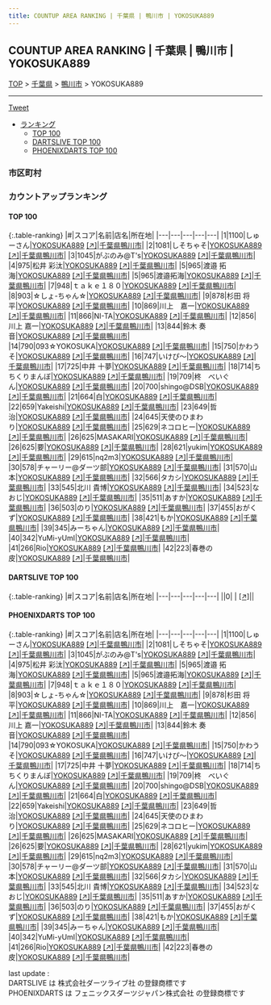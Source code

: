 ```yaml
---
title: COUNTUP AREA RANKING | 千葉県 | 鴨川市 | YOKOSUKA889
---
```

## COUNTUP AREA RANKING | 千葉県 | 鴨川市 | YOKOSUKA889

[TOP](/darts/rank/) > [千葉県](/darts/rank/千葉県/) > [鴨川市](/darts/rank/千葉県/鴨川市/) > YOKOSUKA889

___

<a href="https://twitter.com/share?ref_src=twsrc%5Etfw" data-text="COUNTUP AREA RANKING | 千葉県鴨川市YOKOSUKA889" class="twitter-share-button" data-hashtags="DARTSLIVE,PHOENIXDARTS,darts,ダーツ" data-show-count="false">Tweet</a>

* [ランキング](#カウントアップランキング)
    * [TOP 100](#top-100)
    * [DARTSLIVE TOP 100](#dartslive-top-100)
    * [PHOENIXDARTS TOP 100](#phoenixdarts-top-100)

### 市区町村

<ul>

</ul>

### カウントアップランキング

#### TOP 100



{:.table-ranking}
|#|スコア|名前|店名|所在地|
|---|---|---|---|---|
|1|1100|<span class="rank-name-pd">しゅーさん</span>|<a href="/darts/rank/shops/85213.html">YOKOSUKA889</a> <a href="https://vs.phoenixdarts.com/jp/shop/shopDetailInfo/s_85213?s_seq=85213">[↗]</a>|<a href="/darts/rank/千葉県/鴨川市">千葉県鴨川市</a>|
|2|1081|<span class="rank-name-pd">しそちゃそ</span>|<a href="/darts/rank/shops/85213.html">YOKOSUKA889</a> <a href="https://vs.phoenixdarts.com/jp/shop/shopDetailInfo/s_85213?s_seq=85213">[↗]</a>|<a href="/darts/rank/千葉県/鴨川市">千葉県鴨川市</a>|
|3|1045|<span class="rank-name-pd">がぶのみ@T&#x27;s</span>|<a href="/darts/rank/shops/85213.html">YOKOSUKA889</a> <a href="https://vs.phoenixdarts.com/jp/shop/shopDetailInfo/s_85213?s_seq=85213">[↗]</a>|<a href="/darts/rank/千葉県/鴨川市">千葉県鴨川市</a>|
|4|975|<span class="rank-name-pd"><span class="pro-icon-pd"></span>松井 彩汰</span>|<a href="/darts/rank/shops/85213.html">YOKOSUKA889</a> <a href="https://vs.phoenixdarts.com/jp/shop/shopDetailInfo/s_85213?s_seq=85213">[↗]</a>|<a href="/darts/rank/千葉県/鴨川市">千葉県鴨川市</a>|
|5|965|<span class="rank-name-pd"><span class="pro-icon-pd"></span>渡邉 拓海</span>|<a href="/darts/rank/shops/85213.html">YOKOSUKA889</a> <a href="https://vs.phoenixdarts.com/jp/shop/shopDetailInfo/s_85213?s_seq=85213">[↗]</a>|<a href="/darts/rank/千葉県/鴨川市">千葉県鴨川市</a>|
|5|965|<span class="rank-name-pd">渡邉拓海</span>|<a href="/darts/rank/shops/85213.html">YOKOSUKA889</a> <a href="https://vs.phoenixdarts.com/jp/shop/shopDetailInfo/s_85213?s_seq=85213">[↗]</a>|<a href="/darts/rank/千葉県/鴨川市">千葉県鴨川市</a>|
|7|948|<span class="rank-name-pd">ｔａｋｅ１８０</span>|<a href="/darts/rank/shops/85213.html">YOKOSUKA889</a> <a href="https://vs.phoenixdarts.com/jp/shop/shopDetailInfo/s_85213?s_seq=85213">[↗]</a>|<a href="/darts/rank/千葉県/鴨川市">千葉県鴨川市</a>|
|8|903|<span class="rank-name-pd">☆しょ-ちゃん☆</span>|<a href="/darts/rank/shops/85213.html">YOKOSUKA889</a> <a href="https://vs.phoenixdarts.com/jp/shop/shopDetailInfo/s_85213?s_seq=85213">[↗]</a>|<a href="/darts/rank/千葉県/鴨川市">千葉県鴨川市</a>|
|9|878|<span class="rank-name-pd">杉田 将平</span>|<a href="/darts/rank/shops/85213.html">YOKOSUKA889</a> <a href="https://vs.phoenixdarts.com/jp/shop/shopDetailInfo/s_85213?s_seq=85213">[↗]</a>|<a href="/darts/rank/千葉県/鴨川市">千葉県鴨川市</a>|
|10|869|<span class="rank-name-pd">川上　嘉一</span>|<a href="/darts/rank/shops/85213.html">YOKOSUKA889</a> <a href="https://vs.phoenixdarts.com/jp/shop/shopDetailInfo/s_85213?s_seq=85213">[↗]</a>|<a href="/darts/rank/千葉県/鴨川市">千葉県鴨川市</a>|
|11|866|<span class="rank-name-pd">NI-TA</span>|<a href="/darts/rank/shops/85213.html">YOKOSUKA889</a> <a href="https://vs.phoenixdarts.com/jp/shop/shopDetailInfo/s_85213?s_seq=85213">[↗]</a>|<a href="/darts/rank/千葉県/鴨川市">千葉県鴨川市</a>|
|12|856|<span class="rank-name-pd"><span class="pro-icon-pd"></span>川上 嘉一</span>|<a href="/darts/rank/shops/85213.html">YOKOSUKA889</a> <a href="https://vs.phoenixdarts.com/jp/shop/shopDetailInfo/s_85213?s_seq=85213">[↗]</a>|<a href="/darts/rank/千葉県/鴨川市">千葉県鴨川市</a>|
|13|844|<span class="rank-name-pd">鈴木 奏音</span>|<a href="/darts/rank/shops/85213.html">YOKOSUKA889</a> <a href="https://vs.phoenixdarts.com/jp/shop/shopDetailInfo/s_85213?s_seq=85213">[↗]</a>|<a href="/darts/rank/千葉県/鴨川市">千葉県鴨川市</a>|
|14|790|<span class="rank-name-pd">093☆YOKOSUKA</span>|<a href="/darts/rank/shops/85213.html">YOKOSUKA889</a> <a href="https://vs.phoenixdarts.com/jp/shop/shopDetailInfo/s_85213?s_seq=85213">[↗]</a>|<a href="/darts/rank/千葉県/鴨川市">千葉県鴨川市</a>|
|15|750|<span class="rank-name-pd">かわうそ</span>|<a href="/darts/rank/shops/85213.html">YOKOSUKA889</a> <a href="https://vs.phoenixdarts.com/jp/shop/shopDetailInfo/s_85213?s_seq=85213">[↗]</a>|<a href="/darts/rank/千葉県/鴨川市">千葉県鴨川市</a>|
|16|747|<span class="rank-name-pd">いけぴ〜</span>|<a href="/darts/rank/shops/85213.html">YOKOSUKA889</a> <a href="https://vs.phoenixdarts.com/jp/shop/shopDetailInfo/s_85213?s_seq=85213">[↗]</a>|<a href="/darts/rank/千葉県/鴨川市">千葉県鴨川市</a>|
|17|725|<span class="rank-name-pd"><span class="pro-icon-pd"></span>中井 十夢</span>|<a href="/darts/rank/shops/85213.html">YOKOSUKA889</a> <a href="https://vs.phoenixdarts.com/jp/shop/shopDetailInfo/s_85213?s_seq=85213">[↗]</a>|<a href="/darts/rank/千葉県/鴨川市">千葉県鴨川市</a>|
|18|714|<span class="rank-name-pd">ちちくりまんぼ</span>|<a href="/darts/rank/shops/85213.html">YOKOSUKA889</a> <a href="https://vs.phoenixdarts.com/jp/shop/shopDetailInfo/s_85213?s_seq=85213">[↗]</a>|<a href="/darts/rank/千葉県/鴨川市">千葉県鴨川市</a>|
|19|709|<span class="rank-name-pd">柊　べいぐん</span>|<a href="/darts/rank/shops/85213.html">YOKOSUKA889</a> <a href="https://vs.phoenixdarts.com/jp/shop/shopDetailInfo/s_85213?s_seq=85213">[↗]</a>|<a href="/darts/rank/千葉県/鴨川市">千葉県鴨川市</a>|
|20|700|<span class="rank-name-pd">shingo@DSB</span>|<a href="/darts/rank/shops/85213.html">YOKOSUKA889</a> <a href="https://vs.phoenixdarts.com/jp/shop/shopDetailInfo/s_85213?s_seq=85213">[↗]</a>|<a href="/darts/rank/千葉県/鴨川市">千葉県鴨川市</a>|
|21|664|<span class="rank-name-pd">白</span>|<a href="/darts/rank/shops/85213.html">YOKOSUKA889</a> <a href="https://vs.phoenixdarts.com/jp/shop/shopDetailInfo/s_85213?s_seq=85213">[↗]</a>|<a href="/darts/rank/千葉県/鴨川市">千葉県鴨川市</a>|
|22|659|<span class="rank-name-pd">Yakeishi</span>|<a href="/darts/rank/shops/85213.html">YOKOSUKA889</a> <a href="https://vs.phoenixdarts.com/jp/shop/shopDetailInfo/s_85213?s_seq=85213">[↗]</a>|<a href="/darts/rank/千葉県/鴨川市">千葉県鴨川市</a>|
|23|649|<span class="rank-name-pd">哲治</span>|<a href="/darts/rank/shops/85213.html">YOKOSUKA889</a> <a href="https://vs.phoenixdarts.com/jp/shop/shopDetailInfo/s_85213?s_seq=85213">[↗]</a>|<a href="/darts/rank/千葉県/鴨川市">千葉県鴨川市</a>|
|24|645|<span class="rank-name-pd">天使のひまわり</span>|<a href="/darts/rank/shops/85213.html">YOKOSUKA889</a> <a href="https://vs.phoenixdarts.com/jp/shop/shopDetailInfo/s_85213?s_seq=85213">[↗]</a>|<a href="/darts/rank/千葉県/鴨川市">千葉県鴨川市</a>|
|25|629|<span class="rank-name-pd">ネコロヒー</span>|<a href="/darts/rank/shops/85213.html">YOKOSUKA889</a> <a href="https://vs.phoenixdarts.com/jp/shop/shopDetailInfo/s_85213?s_seq=85213">[↗]</a>|<a href="/darts/rank/千葉県/鴨川市">千葉県鴨川市</a>|
|26|625|<span class="rank-name-pd">MASAKARI</span>|<a href="/darts/rank/shops/85213.html">YOKOSUKA889</a> <a href="https://vs.phoenixdarts.com/jp/shop/shopDetailInfo/s_85213?s_seq=85213">[↗]</a>|<a href="/darts/rank/千葉県/鴨川市">千葉県鴨川市</a>|
|26|625|<span class="rank-name-pd">要</span>|<a href="/darts/rank/shops/85213.html">YOKOSUKA889</a> <a href="https://vs.phoenixdarts.com/jp/shop/shopDetailInfo/s_85213?s_seq=85213">[↗]</a>|<a href="/darts/rank/千葉県/鴨川市">千葉県鴨川市</a>|
|28|621|<span class="rank-name-pd">yukim</span>|<a href="/darts/rank/shops/85213.html">YOKOSUKA889</a> <a href="https://vs.phoenixdarts.com/jp/shop/shopDetailInfo/s_85213?s_seq=85213">[↗]</a>|<a href="/darts/rank/千葉県/鴨川市">千葉県鴨川市</a>|
|29|615|<span class="rank-name-pd">nq2m3</span>|<a href="/darts/rank/shops/85213.html">YOKOSUKA889</a> <a href="https://vs.phoenixdarts.com/jp/shop/shopDetailInfo/s_85213?s_seq=85213">[↗]</a>|<a href="/darts/rank/千葉県/鴨川市">千葉県鴨川市</a>|
|30|578|<span class="rank-name-pd">チャーリー@ダーツ部</span>|<a href="/darts/rank/shops/85213.html">YOKOSUKA889</a> <a href="https://vs.phoenixdarts.com/jp/shop/shopDetailInfo/s_85213?s_seq=85213">[↗]</a>|<a href="/darts/rank/千葉県/鴨川市">千葉県鴨川市</a>|
|31|570|<span class="rank-name-pd">山本</span>|<a href="/darts/rank/shops/85213.html">YOKOSUKA889</a> <a href="https://vs.phoenixdarts.com/jp/shop/shopDetailInfo/s_85213?s_seq=85213">[↗]</a>|<a href="/darts/rank/千葉県/鴨川市">千葉県鴨川市</a>|
|32|566|<span class="rank-name-pd">タカシ</span>|<a href="/darts/rank/shops/85213.html">YOKOSUKA889</a> <a href="https://vs.phoenixdarts.com/jp/shop/shopDetailInfo/s_85213?s_seq=85213">[↗]</a>|<a href="/darts/rank/千葉県/鴨川市">千葉県鴨川市</a>|
|33|545|<span class="rank-name-pd">北川 貴博</span>|<a href="/darts/rank/shops/85213.html">YOKOSUKA889</a> <a href="https://vs.phoenixdarts.com/jp/shop/shopDetailInfo/s_85213?s_seq=85213">[↗]</a>|<a href="/darts/rank/千葉県/鴨川市">千葉県鴨川市</a>|
|34|523|<span class="rank-name-pd">なおじ</span>|<a href="/darts/rank/shops/85213.html">YOKOSUKA889</a> <a href="https://vs.phoenixdarts.com/jp/shop/shopDetailInfo/s_85213?s_seq=85213">[↗]</a>|<a href="/darts/rank/千葉県/鴨川市">千葉県鴨川市</a>|
|35|511|<span class="rank-name-pd">あすか</span>|<a href="/darts/rank/shops/85213.html">YOKOSUKA889</a> <a href="https://vs.phoenixdarts.com/jp/shop/shopDetailInfo/s_85213?s_seq=85213">[↗]</a>|<a href="/darts/rank/千葉県/鴨川市">千葉県鴨川市</a>|
|36|503|<span class="rank-name-pd">のり</span>|<a href="/darts/rank/shops/85213.html">YOKOSUKA889</a> <a href="https://vs.phoenixdarts.com/jp/shop/shopDetailInfo/s_85213?s_seq=85213">[↗]</a>|<a href="/darts/rank/千葉県/鴨川市">千葉県鴨川市</a>|
|37|455|<span class="rank-name-pd">おがくず</span>|<a href="/darts/rank/shops/85213.html">YOKOSUKA889</a> <a href="https://vs.phoenixdarts.com/jp/shop/shopDetailInfo/s_85213?s_seq=85213">[↗]</a>|<a href="/darts/rank/千葉県/鴨川市">千葉県鴨川市</a>|
|38|421|<span class="rank-name-pd">もか</span>|<a href="/darts/rank/shops/85213.html">YOKOSUKA889</a> <a href="https://vs.phoenixdarts.com/jp/shop/shopDetailInfo/s_85213?s_seq=85213">[↗]</a>|<a href="/darts/rank/千葉県/鴨川市">千葉県鴨川市</a>|
|39|345|<span class="rank-name-pd">みーちゃん</span>|<a href="/darts/rank/shops/85213.html">YOKOSUKA889</a> <a href="https://vs.phoenixdarts.com/jp/shop/shopDetailInfo/s_85213?s_seq=85213">[↗]</a>|<a href="/darts/rank/千葉県/鴨川市">千葉県鴨川市</a>|
|40|342|<span class="rank-name-pd">YuMi-yUmI</span>|<a href="/darts/rank/shops/85213.html">YOKOSUKA889</a> <a href="https://vs.phoenixdarts.com/jp/shop/shopDetailInfo/s_85213?s_seq=85213">[↗]</a>|<a href="/darts/rank/千葉県/鴨川市">千葉県鴨川市</a>|
|41|266|<span class="rank-name-pd">Rio</span>|<a href="/darts/rank/shops/85213.html">YOKOSUKA889</a> <a href="https://vs.phoenixdarts.com/jp/shop/shopDetailInfo/s_85213?s_seq=85213">[↗]</a>|<a href="/darts/rank/千葉県/鴨川市">千葉県鴨川市</a>|
|42|223|<span class="rank-name-pd">春巻の皮</span>|<a href="/darts/rank/shops/85213.html">YOKOSUKA889</a> <a href="https://vs.phoenixdarts.com/jp/shop/shopDetailInfo/s_85213?s_seq=85213">[↗]</a>|<a href="/darts/rank/千葉県/鴨川市">千葉県鴨川市</a>|


#### DARTSLIVE TOP 100



{:.table-ranking}
|#|スコア|名前|店名|所在地|
|---|---|---|---|---|
||0|<span class="rank-name-dl"> </span>|<a href="/darts/rank/shops/.html"></a> <a href="">[↗]</a>|<a href="/darts/rank//"></a>|


#### PHOENIXDARTS TOP 100



{:.table-ranking}
|#|スコア|名前|店名|所在地|
|---|---|---|---|---|
|1|1100|<span class="rank-name-pd">しゅーさん</span>|<a href="/darts/rank/shops/85213.html">YOKOSUKA889</a> <a href="https://vs.phoenixdarts.com/jp/shop/shopDetailInfo/s_85213?s_seq=85213">[↗]</a>|<a href="/darts/rank/千葉県/鴨川市">千葉県鴨川市</a>|
|2|1081|<span class="rank-name-pd">しそちゃそ</span>|<a href="/darts/rank/shops/85213.html">YOKOSUKA889</a> <a href="https://vs.phoenixdarts.com/jp/shop/shopDetailInfo/s_85213?s_seq=85213">[↗]</a>|<a href="/darts/rank/千葉県/鴨川市">千葉県鴨川市</a>|
|3|1045|<span class="rank-name-pd">がぶのみ@T&#x27;s</span>|<a href="/darts/rank/shops/85213.html">YOKOSUKA889</a> <a href="https://vs.phoenixdarts.com/jp/shop/shopDetailInfo/s_85213?s_seq=85213">[↗]</a>|<a href="/darts/rank/千葉県/鴨川市">千葉県鴨川市</a>|
|4|975|<span class="rank-name-pd"><span class="pro-icon-pd"></span>松井 彩汰</span>|<a href="/darts/rank/shops/85213.html">YOKOSUKA889</a> <a href="https://vs.phoenixdarts.com/jp/shop/shopDetailInfo/s_85213?s_seq=85213">[↗]</a>|<a href="/darts/rank/千葉県/鴨川市">千葉県鴨川市</a>|
|5|965|<span class="rank-name-pd"><span class="pro-icon-pd"></span>渡邉 拓海</span>|<a href="/darts/rank/shops/85213.html">YOKOSUKA889</a> <a href="https://vs.phoenixdarts.com/jp/shop/shopDetailInfo/s_85213?s_seq=85213">[↗]</a>|<a href="/darts/rank/千葉県/鴨川市">千葉県鴨川市</a>|
|5|965|<span class="rank-name-pd">渡邉拓海</span>|<a href="/darts/rank/shops/85213.html">YOKOSUKA889</a> <a href="https://vs.phoenixdarts.com/jp/shop/shopDetailInfo/s_85213?s_seq=85213">[↗]</a>|<a href="/darts/rank/千葉県/鴨川市">千葉県鴨川市</a>|
|7|948|<span class="rank-name-pd">ｔａｋｅ１８０</span>|<a href="/darts/rank/shops/85213.html">YOKOSUKA889</a> <a href="https://vs.phoenixdarts.com/jp/shop/shopDetailInfo/s_85213?s_seq=85213">[↗]</a>|<a href="/darts/rank/千葉県/鴨川市">千葉県鴨川市</a>|
|8|903|<span class="rank-name-pd">☆しょ-ちゃん☆</span>|<a href="/darts/rank/shops/85213.html">YOKOSUKA889</a> <a href="https://vs.phoenixdarts.com/jp/shop/shopDetailInfo/s_85213?s_seq=85213">[↗]</a>|<a href="/darts/rank/千葉県/鴨川市">千葉県鴨川市</a>|
|9|878|<span class="rank-name-pd">杉田 将平</span>|<a href="/darts/rank/shops/85213.html">YOKOSUKA889</a> <a href="https://vs.phoenixdarts.com/jp/shop/shopDetailInfo/s_85213?s_seq=85213">[↗]</a>|<a href="/darts/rank/千葉県/鴨川市">千葉県鴨川市</a>|
|10|869|<span class="rank-name-pd">川上　嘉一</span>|<a href="/darts/rank/shops/85213.html">YOKOSUKA889</a> <a href="https://vs.phoenixdarts.com/jp/shop/shopDetailInfo/s_85213?s_seq=85213">[↗]</a>|<a href="/darts/rank/千葉県/鴨川市">千葉県鴨川市</a>|
|11|866|<span class="rank-name-pd">NI-TA</span>|<a href="/darts/rank/shops/85213.html">YOKOSUKA889</a> <a href="https://vs.phoenixdarts.com/jp/shop/shopDetailInfo/s_85213?s_seq=85213">[↗]</a>|<a href="/darts/rank/千葉県/鴨川市">千葉県鴨川市</a>|
|12|856|<span class="rank-name-pd"><span class="pro-icon-pd"></span>川上 嘉一</span>|<a href="/darts/rank/shops/85213.html">YOKOSUKA889</a> <a href="https://vs.phoenixdarts.com/jp/shop/shopDetailInfo/s_85213?s_seq=85213">[↗]</a>|<a href="/darts/rank/千葉県/鴨川市">千葉県鴨川市</a>|
|13|844|<span class="rank-name-pd">鈴木 奏音</span>|<a href="/darts/rank/shops/85213.html">YOKOSUKA889</a> <a href="https://vs.phoenixdarts.com/jp/shop/shopDetailInfo/s_85213?s_seq=85213">[↗]</a>|<a href="/darts/rank/千葉県/鴨川市">千葉県鴨川市</a>|
|14|790|<span class="rank-name-pd">093☆YOKOSUKA</span>|<a href="/darts/rank/shops/85213.html">YOKOSUKA889</a> <a href="https://vs.phoenixdarts.com/jp/shop/shopDetailInfo/s_85213?s_seq=85213">[↗]</a>|<a href="/darts/rank/千葉県/鴨川市">千葉県鴨川市</a>|
|15|750|<span class="rank-name-pd">かわうそ</span>|<a href="/darts/rank/shops/85213.html">YOKOSUKA889</a> <a href="https://vs.phoenixdarts.com/jp/shop/shopDetailInfo/s_85213?s_seq=85213">[↗]</a>|<a href="/darts/rank/千葉県/鴨川市">千葉県鴨川市</a>|
|16|747|<span class="rank-name-pd">いけぴ〜</span>|<a href="/darts/rank/shops/85213.html">YOKOSUKA889</a> <a href="https://vs.phoenixdarts.com/jp/shop/shopDetailInfo/s_85213?s_seq=85213">[↗]</a>|<a href="/darts/rank/千葉県/鴨川市">千葉県鴨川市</a>|
|17|725|<span class="rank-name-pd"><span class="pro-icon-pd"></span>中井 十夢</span>|<a href="/darts/rank/shops/85213.html">YOKOSUKA889</a> <a href="https://vs.phoenixdarts.com/jp/shop/shopDetailInfo/s_85213?s_seq=85213">[↗]</a>|<a href="/darts/rank/千葉県/鴨川市">千葉県鴨川市</a>|
|18|714|<span class="rank-name-pd">ちちくりまんぼ</span>|<a href="/darts/rank/shops/85213.html">YOKOSUKA889</a> <a href="https://vs.phoenixdarts.com/jp/shop/shopDetailInfo/s_85213?s_seq=85213">[↗]</a>|<a href="/darts/rank/千葉県/鴨川市">千葉県鴨川市</a>|
|19|709|<span class="rank-name-pd">柊　べいぐん</span>|<a href="/darts/rank/shops/85213.html">YOKOSUKA889</a> <a href="https://vs.phoenixdarts.com/jp/shop/shopDetailInfo/s_85213?s_seq=85213">[↗]</a>|<a href="/darts/rank/千葉県/鴨川市">千葉県鴨川市</a>|
|20|700|<span class="rank-name-pd">shingo@DSB</span>|<a href="/darts/rank/shops/85213.html">YOKOSUKA889</a> <a href="https://vs.phoenixdarts.com/jp/shop/shopDetailInfo/s_85213?s_seq=85213">[↗]</a>|<a href="/darts/rank/千葉県/鴨川市">千葉県鴨川市</a>|
|21|664|<span class="rank-name-pd">白</span>|<a href="/darts/rank/shops/85213.html">YOKOSUKA889</a> <a href="https://vs.phoenixdarts.com/jp/shop/shopDetailInfo/s_85213?s_seq=85213">[↗]</a>|<a href="/darts/rank/千葉県/鴨川市">千葉県鴨川市</a>|
|22|659|<span class="rank-name-pd">Yakeishi</span>|<a href="/darts/rank/shops/85213.html">YOKOSUKA889</a> <a href="https://vs.phoenixdarts.com/jp/shop/shopDetailInfo/s_85213?s_seq=85213">[↗]</a>|<a href="/darts/rank/千葉県/鴨川市">千葉県鴨川市</a>|
|23|649|<span class="rank-name-pd">哲治</span>|<a href="/darts/rank/shops/85213.html">YOKOSUKA889</a> <a href="https://vs.phoenixdarts.com/jp/shop/shopDetailInfo/s_85213?s_seq=85213">[↗]</a>|<a href="/darts/rank/千葉県/鴨川市">千葉県鴨川市</a>|
|24|645|<span class="rank-name-pd">天使のひまわり</span>|<a href="/darts/rank/shops/85213.html">YOKOSUKA889</a> <a href="https://vs.phoenixdarts.com/jp/shop/shopDetailInfo/s_85213?s_seq=85213">[↗]</a>|<a href="/darts/rank/千葉県/鴨川市">千葉県鴨川市</a>|
|25|629|<span class="rank-name-pd">ネコロヒー</span>|<a href="/darts/rank/shops/85213.html">YOKOSUKA889</a> <a href="https://vs.phoenixdarts.com/jp/shop/shopDetailInfo/s_85213?s_seq=85213">[↗]</a>|<a href="/darts/rank/千葉県/鴨川市">千葉県鴨川市</a>|
|26|625|<span class="rank-name-pd">MASAKARI</span>|<a href="/darts/rank/shops/85213.html">YOKOSUKA889</a> <a href="https://vs.phoenixdarts.com/jp/shop/shopDetailInfo/s_85213?s_seq=85213">[↗]</a>|<a href="/darts/rank/千葉県/鴨川市">千葉県鴨川市</a>|
|26|625|<span class="rank-name-pd">要</span>|<a href="/darts/rank/shops/85213.html">YOKOSUKA889</a> <a href="https://vs.phoenixdarts.com/jp/shop/shopDetailInfo/s_85213?s_seq=85213">[↗]</a>|<a href="/darts/rank/千葉県/鴨川市">千葉県鴨川市</a>|
|28|621|<span class="rank-name-pd">yukim</span>|<a href="/darts/rank/shops/85213.html">YOKOSUKA889</a> <a href="https://vs.phoenixdarts.com/jp/shop/shopDetailInfo/s_85213?s_seq=85213">[↗]</a>|<a href="/darts/rank/千葉県/鴨川市">千葉県鴨川市</a>|
|29|615|<span class="rank-name-pd">nq2m3</span>|<a href="/darts/rank/shops/85213.html">YOKOSUKA889</a> <a href="https://vs.phoenixdarts.com/jp/shop/shopDetailInfo/s_85213?s_seq=85213">[↗]</a>|<a href="/darts/rank/千葉県/鴨川市">千葉県鴨川市</a>|
|30|578|<span class="rank-name-pd">チャーリー@ダーツ部</span>|<a href="/darts/rank/shops/85213.html">YOKOSUKA889</a> <a href="https://vs.phoenixdarts.com/jp/shop/shopDetailInfo/s_85213?s_seq=85213">[↗]</a>|<a href="/darts/rank/千葉県/鴨川市">千葉県鴨川市</a>|
|31|570|<span class="rank-name-pd">山本</span>|<a href="/darts/rank/shops/85213.html">YOKOSUKA889</a> <a href="https://vs.phoenixdarts.com/jp/shop/shopDetailInfo/s_85213?s_seq=85213">[↗]</a>|<a href="/darts/rank/千葉県/鴨川市">千葉県鴨川市</a>|
|32|566|<span class="rank-name-pd">タカシ</span>|<a href="/darts/rank/shops/85213.html">YOKOSUKA889</a> <a href="https://vs.phoenixdarts.com/jp/shop/shopDetailInfo/s_85213?s_seq=85213">[↗]</a>|<a href="/darts/rank/千葉県/鴨川市">千葉県鴨川市</a>|
|33|545|<span class="rank-name-pd">北川 貴博</span>|<a href="/darts/rank/shops/85213.html">YOKOSUKA889</a> <a href="https://vs.phoenixdarts.com/jp/shop/shopDetailInfo/s_85213?s_seq=85213">[↗]</a>|<a href="/darts/rank/千葉県/鴨川市">千葉県鴨川市</a>|
|34|523|<span class="rank-name-pd">なおじ</span>|<a href="/darts/rank/shops/85213.html">YOKOSUKA889</a> <a href="https://vs.phoenixdarts.com/jp/shop/shopDetailInfo/s_85213?s_seq=85213">[↗]</a>|<a href="/darts/rank/千葉県/鴨川市">千葉県鴨川市</a>|
|35|511|<span class="rank-name-pd">あすか</span>|<a href="/darts/rank/shops/85213.html">YOKOSUKA889</a> <a href="https://vs.phoenixdarts.com/jp/shop/shopDetailInfo/s_85213?s_seq=85213">[↗]</a>|<a href="/darts/rank/千葉県/鴨川市">千葉県鴨川市</a>|
|36|503|<span class="rank-name-pd">のり</span>|<a href="/darts/rank/shops/85213.html">YOKOSUKA889</a> <a href="https://vs.phoenixdarts.com/jp/shop/shopDetailInfo/s_85213?s_seq=85213">[↗]</a>|<a href="/darts/rank/千葉県/鴨川市">千葉県鴨川市</a>|
|37|455|<span class="rank-name-pd">おがくず</span>|<a href="/darts/rank/shops/85213.html">YOKOSUKA889</a> <a href="https://vs.phoenixdarts.com/jp/shop/shopDetailInfo/s_85213?s_seq=85213">[↗]</a>|<a href="/darts/rank/千葉県/鴨川市">千葉県鴨川市</a>|
|38|421|<span class="rank-name-pd">もか</span>|<a href="/darts/rank/shops/85213.html">YOKOSUKA889</a> <a href="https://vs.phoenixdarts.com/jp/shop/shopDetailInfo/s_85213?s_seq=85213">[↗]</a>|<a href="/darts/rank/千葉県/鴨川市">千葉県鴨川市</a>|
|39|345|<span class="rank-name-pd">みーちゃん</span>|<a href="/darts/rank/shops/85213.html">YOKOSUKA889</a> <a href="https://vs.phoenixdarts.com/jp/shop/shopDetailInfo/s_85213?s_seq=85213">[↗]</a>|<a href="/darts/rank/千葉県/鴨川市">千葉県鴨川市</a>|
|40|342|<span class="rank-name-pd">YuMi-yUmI</span>|<a href="/darts/rank/shops/85213.html">YOKOSUKA889</a> <a href="https://vs.phoenixdarts.com/jp/shop/shopDetailInfo/s_85213?s_seq=85213">[↗]</a>|<a href="/darts/rank/千葉県/鴨川市">千葉県鴨川市</a>|
|41|266|<span class="rank-name-pd">Rio</span>|<a href="/darts/rank/shops/85213.html">YOKOSUKA889</a> <a href="https://vs.phoenixdarts.com/jp/shop/shopDetailInfo/s_85213?s_seq=85213">[↗]</a>|<a href="/darts/rank/千葉県/鴨川市">千葉県鴨川市</a>|
|42|223|<span class="rank-name-pd">春巻の皮</span>|<a href="/darts/rank/shops/85213.html">YOKOSUKA889</a> <a href="https://vs.phoenixdarts.com/jp/shop/shopDetailInfo/s_85213?s_seq=85213">[↗]</a>|<a href="/darts/rank/千葉県/鴨川市">千葉県鴨川市</a>|


<div class="footer border-top border-gray-light mt-5 pt-3 text-right text-gray">
    last update : <span style="font-weight: italic" id="foot_last_modified"></span><br />
    DARTSLIVE は 株式会社ダーツライブ社 の登録商標です<br />
    PHOENIXDARTS は フェニックスダーツジャパン株式会社 の登録商標です<br />
</div>

<script src="https://cdnjs.cloudflare.com/ajax/libs/jquery.tablesorter/2.31.3/js/jquery.tablesorter.min.js" integrity="sha512-qzgd5cYSZcosqpzpn7zF2ZId8f/8CHmFKZ8j7mU4OUXTNRd5g+ZHBPsgKEwoqxCtdQvExE5LprwwPAgoicguNg==" crossorigin="anonymous" referrerpolicy="no-referrer"></script>
<link rel="stylesheet" href="https://cdnjs.cloudflare.com/ajax/libs/jquery.tablesorter/2.31.3/css/theme.default.min.css" integrity="sha512-wghhOJkjQX0Lh3NSWvNKeZ0ZpNn+SPVXX1Qyc9OCaogADktxrBiBdKGDoqVUOyhStvMBmJQ8ZdMHiR3wuEq8+w==" crossorigin="anonymous" referrerpolicy="no-referrer" />
<script>
$(function() {
    $(".table-ranking").tablesorter({sortList:[[0, 0]]});
    $("#foot_last_modified").text(formatDate(new Date(document.lastModified), 'yyyy-MM-dd HH:mm:ss'));
});
</script>

<script async src="https://platform.twitter.com/widgets.js" charset="utf-8"></script>